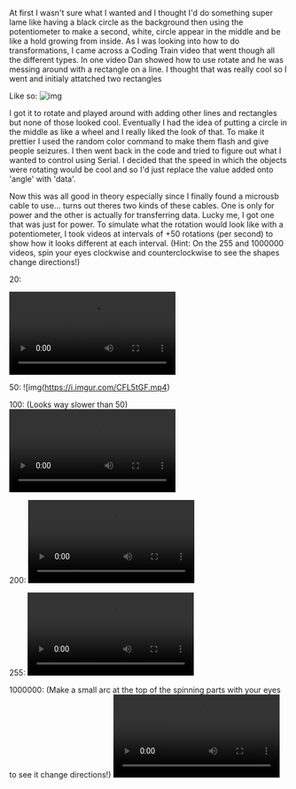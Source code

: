 At first I wasn't sure what I wanted and I thought I'd do something super lame like having a black circle as the background then using the potentiometer to make a second, white, circle appear in the middle and be like a hold growing from inside.
As I was looking into how to do transformations, I came across a Coding Train video that went though all the different types. In one video Dan showed how to use rotate and he was messing around with a rectangle on a line. I thought that was really cool
so I went and initialy attatched two rectangles 

Like so:
![img](https://i.imgur.com/RiHX8tu.png)


I got it to rotate and played around with adding other lines and rectangles but none of those looked cool. Eventually I had the idea of putting a circle in the middle as like a wheel and I really liked the look of that. To make it prettier I used the random color command to make them flash and give people seizures. I then went back in the code and tried to figure out what I wanted to control using Serial. I decided that the speed in which the objects were rotating would be cool and so I'd just replace the value added onto 'angle' with 'data'. 

Now this was all good in theory especially since I finally found a microusb cable to use... turns out theres two kinds of these cables. One is only for power and the other is actually for transferring data. Lucky me, I got one that was just for power. To simulate what the rotation would look like with a potentiometer, I took videos at intervals of +50 rotations (per second) to show how it looks different at each interval. (Hint: On the 255 and 1000000 videos, spin your eyes clockwise and counterclockwise to see the shapes change directions!) 

20:

![img](https://i.imgur.com/9Ntn2qZ.mp4)

50:
![img(https://i.imgur.com/CFL5tGF.mp4)

100: (Looks way slower than 50)
![img](https://i.imgur.com/AqubOUA.mp4) 

200:
![img](https://i.imgur.com/CdhAR4l.mp4)

255:
![img](https://i.imgur.com/aYVNqpZ.mp4)

1000000: (Make a small arc at the top of the spinning parts with your eyes to see it change directions!)
![img](https://i.imgur.com/t7AfYKw.mp4)


